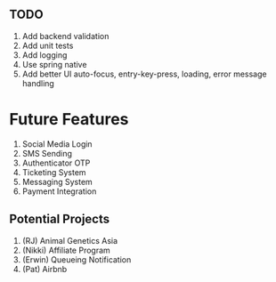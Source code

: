 ## TODO
1. Add backend validation
2. Add unit tests
3. Add logging
4. Use spring native
5. Add better UI auto-focus, entry-key-press, loading, error message handling

# Future Features
1. Social Media Login
2. SMS Sending
3. Authenticator OTP
4. Ticketing System
5. Messaging System
6. Payment Integration
 
## Potential Projects
1. (RJ) Animal Genetics Asia
2. (Nikki) Affiliate Program
3. (Erwin) Queueing Notification
4. (Pat) Airbnb


